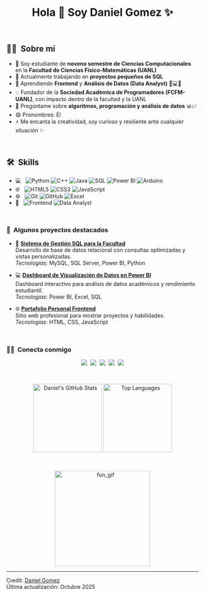 <h1 align="center">Hola 👋 Soy Daniel Gomez ✨</h1>

<br/>

<h2> 👨‍💻 &nbsp;Sobre mí </h2>

- 🏫 Soy estudiante de **noveno semestre de Ciencias Computacionales** en la **Facultad de Ciencias Físico-Matemáticas (UANL)**  
- 🔭 Actualmente trabajando en **proyectos pequeños de SQL**  
- 🌱 Aprendiendo **Frontend** y **Análisis de Datos (Data Analyst)** 🧠💻🤖  
- 💡 Fundador de la **Sociedad Académica de Programadores (FCFM-UANL)**, con impacto dentro de la facultad y la UANL  
- 💬 Pregúntame sobre **algoritmos, programación y análisis de datos** 📊📈  
- 😄 Pronombres: Él  
- ⚡ Me encanta la creatividad, soy curioso y resiliente ante cualquier situación ✨  

<br/>

<h2> 🛠 &nbsp;Skills</h2>

- 💻 &nbsp;
  ![Python](https://img.shields.io/badge/Python-3776AB?style=for-the-badge&logo=python&logoColor=white)
  ![C++](https://img.shields.io/badge/C++-00599C?style=for-the-badge&logo=cplusplus&logoColor=white)
  ![Java](https://img.shields.io/badge/Java-ED8B00?style=for-the-badge&logo=openjdk&logoColor=white)
  ![SQL](https://img.shields.io/badge/SQL-4479A1?style=for-the-badge&logo=mysql&logoColor=white)
  ![Power BI](https://img.shields.io/badge/PowerBI-F2C811?style=for-the-badge&logo=powerbi&logoColor=black)
  ![Arduino](https://img.shields.io/badge/Arduino-3776AB?style=for-the-badge&logo=Arduino&logoColor=white)
- 🌐 &nbsp;
  ![HTML5](https://img.shields.io/badge/HTML5-E34F26?style=for-the-badge&logo=html5&logoColor=white)
  ![CSS3](https://img.shields.io/badge/CSS3-1572B6?style=for-the-badge&logo=css3&logoColor=white)
  ![JavaScript](https://img.shields.io/badge/JavaScript-F7DF1E?style=for-the-badge&logo=javascript&logoColor=black)
- ⚙️ &nbsp;
  ![Git](https://img.shields.io/badge/Git-F05032?style=for-the-badge&logo=git&logoColor=white)
  ![GitHub](https://img.shields.io/badge/GitHub-100000?style=for-the-badge&logo=github&logoColor=white)
  ![Excel](https://img.shields.io/badge/Excel-217346?style=for-the-badge&logo=microsoftexcel&logoColor=white)
- 🧠 &nbsp;
  ![Frontend](https://img.shields.io/badge/Frontend-6C63FF?style=for-the-badge&logo=react&logoColor=white)
  ![Data Analyst](https://img.shields.io/badge/Data_Analyst-008080?style=for-the-badge&logo=tableau&logoColor=white)

<br/>

<h3> 🚀 &nbsp;Algunos proyectos destacados</h3>

- 🎯 **[Sistema de Gestión SQL para la Facultad](https://github.com/DanielGomez/sql-management-project)**  
  Desarrollo de base de datos relacional con consultas optimizadas y vistas personalizadas.  
  *Tecnologías:* MySQL, SQL Server, Power BI, Python  

- 💻 **[Dashboard de Visualización de Datos en Power BI](https://github.com/DanielGomez/powerbi-dashboard)**  
  Dashboard interactivo para análisis de datos académicos y rendimiento estudiantil.  
  *Tecnologías:* Power BI, Excel, SQL  

- 🌐 **[Portafolio Personal Frontend](https://github.com/DanielGomez/portfolio)**  
  Sitio web profesional para mostrar proyectos y habilidades.  
  *Tecnologías:* HTML, CSS, JavaScript  

<br/>

<h3> 🤝🏻 &nbsp;Conecta conmigo </h3>

<p align="center">
<a href="https://www.linkedin.com/in/danielgomez"><img src="https://img.shields.io/badge/LinkedIn-0077B5?style=for-the-badge&logo=linkedin&logoColor=white" /></a>&nbsp;
<a href="mailto:danielgomez@gmail.com"><img src="https://img.shields.io/badge/Gmail-D14836?style=for-the-badge&logo=gmail&logoColor=white" /></a>&nbsp;
<a href="https://github.com/DanielGomez"><img src="https://img.shields.io/badge/GitHub-100000?style=for-the-badge&logo=github&logoColor=white" /></a>&nbsp;
<a href="https://www.tiktok.com/@danielgomez"><img src="https://img.shields.io/badge/TikTok-000000?style=for-the-badge&logo=tiktok&logoColor=white" /></a>&nbsp;
<a href="https://www.youtube.com/@danielgomez"><img src="https://img.shields.io/badge/YouTube-FF0000?style=for-the-badge&logo=youtube&logoColor=white" /></a>
</p>

<br/>

<p align="center">
  <img alt="Daniel's GitHub Stats" height="180px" src="https://github-readme-stats.vercel.app/api?username=DanielGomez&theme=tokyonight&show_icons=true&count_private=true" />
  <img alt="Top Languages" height="180px" src="https://github-readme-stats.vercel.app/api/top-langs/?username=DanielGomez&layout=compact&theme=tokyonight" />
</p>

<br/>

<p align="center">
  <img src="https://i.pinimg.com/originals/e4/26/70/e426702edf874b181aced1e2fa5c6cde.gif" height="250" alt="fun_gif"/>
</p>

---

Credit: [Daniel Gomez](https://github.com/DanielGomez)  
Última actualización: Octubre 2025
